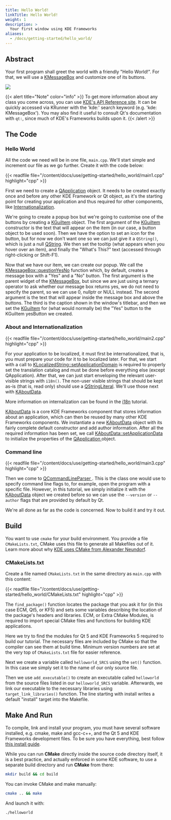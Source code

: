 ```yaml
---
title: Hello World!
linkTitle: Hello World!
weight: 1
description: >
  Your first window using KDE Frameworks
aliases:
  - /docs/getting-started/hello_world/
---
```


## Abstract

Your first program shall greet the world with a friendly "Hello World!". For that, we will use a [KMessageBox](docs:kwidgetsaddons;KMessageBox) and customize one of its buttons.

![](result.png)

{{< alert title="Note" color="info" >}}
To get more information about any class you come across, you can use [KDE's API Reference site](https://api.kde.org/index.html). It can be quickly accessed via KRunner with the 'kde:' search keyword (e.g. 'kde: KMessageBox'). You may also find it useful to consult Qt's documentation with `qt:`, since much of KDE's Frameworks builds upon it.
{{< /alert >}}


## The Code

### Hello World

All the code we need will be in one file, `main.cpp`. We'll start simple and increment our file as we go further. Create it with the code below: 


{{< readfile file="/content/docs/use/getting-started/hello_world/main1.cpp" highlight="cpp" >}}

First we need to create a [QApplication](https://doc.qt.io/qt-5/qapplication.html) object. It needs to be created exactly once and before any other KDE Framework or Qt object, as it's the starting point for creating your application and thus required for other components, like [Internationalization](../i18n/).

We're going to create a popup box but we're going to customise one of the buttons by creating a [KGuiItem](docs:kwidgetsaddons;KGuiItem) object. The first argument of the [KGuiItem](docs:kwidgetsaddons;KGuiItem) constructor is the text that will appear on the item (in our case, a button object to be used soon). Then we have the option to set an icon for the button, but for now we don't want one so we can just give it a `QString()`, which is just a null [QString](https://doc.qt.io/qt-5/qstring.html). We then set the tooltip (what appears when you hover over an item), and finally the "What's This?" text (accessed through right-clicking or Shift-F1).

Now that we have our item, we can create our popup. We call the [KMessageBox::questionYesNo](docs:kwidgetsaddons;KMessageBox::questionYesNo) function which, by default, creates a message box with a "Yes" and a "No" button. The first argument is the parent widget of the [KMessageBox](docs:kwidgetsaddons;KMessageBox), but since we are just using a ternary operator to ask whether our message box returns yes, we do not need to specify the parent, so we can use 0, nullptr or NULL instead. The second argument is the text that will appear inside the message box and above the buttons. The third is the caption shown in the window's titlebar, and then we set the [KGuiItem](docs:kwidgetsaddons;KGuiItem) for (what would normally be) the "Yes" button to the KGuiItem yesButton we created.

### About and Internationalization

{{< readfile file="/content/docs/use/getting-started/hello_world/main2.cpp" highlight="cpp" >}}

For your application to be localized, it must first be internationalized, that is, you must prepare your code for it to be localized later. For that, we start with a call to [KLocalizedString::setApplicationDomain](docs:ki18n;KLocalizedString::setApplicationDomain) is required to properly set the translation catalog and must be done before everything else (except QApplication). After that, we can just start enveloping the relevant user-visible strings with `i18n()`. The non-user visible strings that should be kept as-is (that is, read only) should use a [QStringLiteral](https://doc.qt.io/qt-5/qstring.html#QStringLiteral). We'll use those next with [KAboutData](docs:kcoreaddons;KAboutData).

More information on internalization can be found in the [i18n](https://techbase.kde.org/Localization) tutorial.

[KAboutData](docs:kcoreaddons;KAboutData) is a core KDE Frameworks component that stores information about an application, which can then be reused by many other KDE Frameworks components. We instantiate a new [KAboutData](docs:kcoreaddons;KAboutData) object with its fairly complete default constructor and add author information. After all the required information has been set, we call [KAboutData::setApplicationData](docs:kcoreaddons;KAboutData::setApplicationData) to initialize the properties of the [QApplication ](https://doc.qt.io/qt-5/qapplication.html) object.

### Command line

{{< readfile file="/content/docs/use/getting-started/hello_world/main3.cpp" highlight="cpp" >}}

Then we come to [QCommandLineParser ](https://doc.qt.io/qt-5/qcommandlineparser.html). This is the class one would use to specify command line flags to, for example, open the program with a specific file. However, in this tutorial, we simply initialize it with the [KAboutData](docs:kcoreaddons;KAboutData) object we created before so we can use the `--version` or `--author` flags that are provided by default by Qt.

We're all done as far as the code is concerned. Now to build it and try it out.

## Build

You want to use `cmake` for your build environment. You provide a file `CMakeLists.txt`, CMake uses this file to generate all Makefiles out of it. Learn more about why [KDE uses CMake from Alexander Neundorf](https://lwn.net/Articles/188693/).

### CMakeLists.txt

Create a file named `CMakeLists.txt` in the same directory as `main.cpp` with this content: 

{{< readfile file="/content/docs/use/getting-started/hello_world/CMakeLists.txt" highlight="cpp" >}}

The `find_package()` function locates the package that you ask it for (in this case ECM, Qt5, or KF5) and sets some variables describing the location of the package's headers and libraries. ECM, or Extra CMake Modules, is required to import special CMake files and functions for building KDE applications.

Here we try to find the modules for Qt 5 and KDE Frameworks 5 required to build our tutorial. The necessary files are included by CMake so that the compiler can see them at build time. Minimum version numbers are set at the very top of `CMakeLists.txt` file for easier reference.

Next we create a variable called `helloworld_SRCS` using the `set()` function. In this case we simply set it to the name of our only source file. 

Then we use `add_executable()` to create an executable called `helloworld` from the source files listed in our `helloworld_SRCS` variable. Afterwards, we link our executable to the necessary libraries using `target_link_libraries()` function. The line starting with install writes a default "install" target into the Makefile. 

Make And Run
------------

To compile, link and install your program, you must have several software installed, e.g. cmake, make and gcc-c++, and the Qt 5 and KDE Frameworks development files. To be sure you have everything, best follow [this install guide](https://community.kde.org/Get_Involved/development#One-time_setup:_your_development_environment).

While you can run **CMake** directly inside the source code directory itself, it is a best practice, and actually enforced in some KDE software, to use a separate build directory and run **CMake** from there: 

```bash
mkdir build && cd build
```

You can invoke CMake and make manually:

```bash
cmake .. && make
```

And launch it with: 

```bash
./helloworld
```
